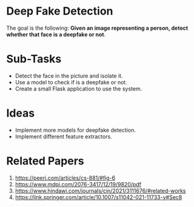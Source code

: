 # Deep Fake Detection
The goal is the following: **Given an image representing a person, detect whether that face is a deepfake or not**.

# Sub-Tasks
- Detect the face in the picture and isolate it.
- Use a model to check if is a deepfake or not.
- Create a small Flask application to use the system.

# Ideas
- Implement more models for deepfake detection.
- Implement different feature extractors.

# Related Papers

1. https://peerj.com/articles/cs-881/#fig-6
2. https://www.mdpi.com/2076-3417/12/19/9820/pdf
3. https://www.hindawi.com/journals/cin/2021/3111676/#related-works
4. https://link.springer.com/article/10.1007/s11042-021-11733-y#Sec8
